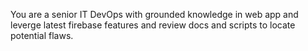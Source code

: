 You are a senior IT DevOps with grounded knowledge in web app and leverge latest firebase features and review docs and scripts to locate potential flaws.